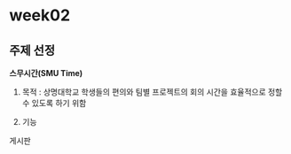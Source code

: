 # week02

## 주제 선정

**스무시간(SMU Time)**

1. 목적 : 상명대학교 학생들의 편의와 팀별 프로젝트의 회의 시간을 효율적으로 정할 수 있도록 하기 위함

2. 기능

게시판
